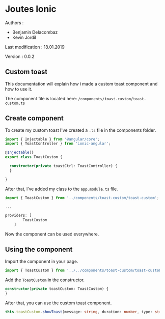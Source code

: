 # Joutes Ionic

Authors : 
* Benjamin Delacombaz
* Kevin Jordil

Last modification : 18.01.2019

Version : 0.0.2

## Custom toast

This documentation will explain how i made a custom toast component and how to use it.

The component file is located here: `/components/toast-custom/toast-custom.ts`

## Create component

To create my custom toast I've created a `.ts` file in the components folder.

```typescript
import { Injectable } from '@angular/core';
import { ToastController } from 'ionic-angular';

@Injectable()
export class ToastCustom {

  constructor(private toastCtrl: ToastController) {
  }

}
```

After that, I've added my class to the `app.module.ts` file.

```typescript
import { ToastCustom } from '../components/toast-custom/toast-custom';

...

providers: [
        ToastCustom
    ]
```

Now the component can be used everywhere.

## Using the component

Import the component in your page.

```typescript
import { ToastCustom } from '../../components/toast-custom/toast-custom'
```

Add the `ToastCustom` in the constructor.
```typescript
constructor(private toastCustom: ToastCustom) {
}
```


After that, you can use the custom toast component.

```typescript
this.toastCustom.showToast(message: string, duration: number, type: string, closeButton: boolean)
```
